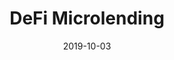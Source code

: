 ---
title: "DeFi Microlending"
description: "Empower smallholder farmers with decentralized microlending"
date: 2019-10-03
weight: 3
header_transparent: true
fa_icon: "fa-light fa-hand-holding-dollar"
icon: false
thumbnail: "/assets/images/gen/services/service-6-thumbnail.webp"
image: "/assets/images/gen/services/service-6.webp"

---